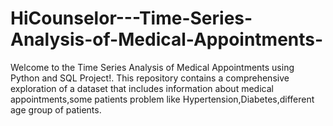 # HiCounselor---Time-Series-Analysis-of-Medical-Appointments-

Welcome to the Time Series Analysis of Medical Appointments using Python and SQL Project!. This repository contains a comprehensive exploration of a dataset that includes information about medical appointments,some patients problem like Hypertension,Diabetes,different age group of patients.
